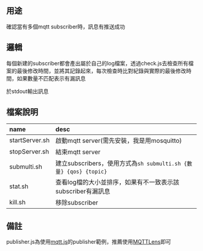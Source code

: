 ## 用途
確認當有多個mqtt subscriber時，訊息有推送成功
## 邏輯
每個新建的subscriber都會產出屬於自己的log檔案，透過check.js去檢查所有檔案的最後修改時間，並將其記錄起來，每次檢查時比對紀錄與實際的最後修改時間，如果數量不匹配表示有漏訊息

於stdout輸出訊息
## 檔案說明
|name|desc|
|:--|:--|
|startServer.sh|啟動mqtt server(需先安裝，我是用mosquitto)|
|stopServer.sh|結束mqtt server|
|submulti.sh|建立subscribers，使用方式為`sh submulti.sh {數量} {qos} {topic}`|
|stat.sh|查看log檔的大小並排序，如果有不一致表示該subscriber有漏訊息|
|kill.sh|移除subscriber|

## 備註
publisher.js為使用[mqtt.js](https://github.com/mqttjs)的publisher範例，推薦使用[MQTTLens](https://chrome.google.com/webstore/detail/mqttlens/hemojaaeigabkbcookmlgmdigohjobjm?hl=zh-TW)即可
